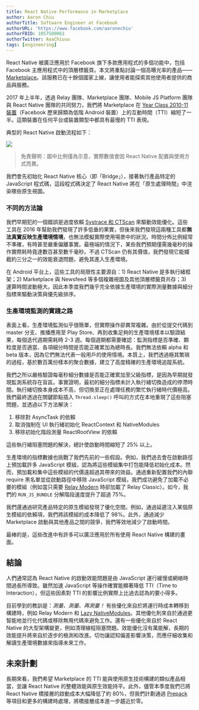 ```yaml
---
title: React Native Performance in Marketplace
author: Aaron Chiu
authorTitle: Software Engineer at Facebook
authorURL: 'https://www.facebook.com/aaronechiu'
authorFBID: 1057500063
authorTwitter: AaaChiuuu
tags: [engineering]
---
```


React Native 被廣泛應用於 Facebook 旗下多款應用程式的多個功能中，包括 Facebook 主應用程式中的頂層標籤頁。本文將重點討論一個高曝光率的產品——[Marketplace](https://newsroom.fb.com/news/2016/10/introducing-marketplace-buy-and-sell-with-your-local-community/)。該服務已在十餘個國家上線，讓使用者能探索其他使用者提供的商品與服務。

2017 年上半年，透過 Relay 團隊、Marketplace 團隊、Mobile JS Platform 團隊與 React Native 團隊的共同努力，我們將 Marketplace 在 [Year Class 2010-11 裝置](https://code.facebook.com/posts/307478339448736/year-class-a-classification-system-for-android/)（Facebook 歷來歸類為低階 Android 裝置）上的互動時間（TTI）縮短了一半。這類裝置在任何平台或裝置類型中都具有最慢的 TTI 表現。

典型的 React Native 啟動流程如下：

![](/blog/assets/RNPerformanceStartup.png)

> 免責聲明：圖中比例僅為示意，實際數值會因 React Native 配置與使用方式而異。

我們會先初始化 React Native 核心（即「Bridge」），接著執行產品特定的 JavaScript 程式碼，這段程式碼決定了 React Native 將在「原生處理時間」中渲染哪些原生視圖。

### 不同的方法論

我們早期犯的一個錯誤是過度依賴 [Systrace 和 CTScan](https://code.facebook.com/posts/747457662026706/performance-instrumentation-for-android-apps/) 來驅動效能優化。這些工具在 2016 年幫助我們發現了許多低垂的果實，但後來我們發現這兩種工具都**無法真實反映生產環境情境**，也無法模擬實際使用場景中的狀況。時間分佈比例經常不準確，有時甚至嚴重偏離事實。最極端的情況下，某些我們預期僅需幾毫秒的操作實際耗時竟達數百甚至數千毫秒。不過 CTScan 仍有其價值，我們發現它能攔截約三分之一的效能衰退問題，避免其進入生產環境。

在 Android 平台上，這些工具的局限性主要源自：1) React Native 是多執行緒框架；2) Marketplace 與 Newsfeed 等多個複雜視圖及其他頂層標籤頁共存；3) 運算時間波動極大。因此本季度我們幾乎完全依據生產環境的實際測量數據與細分指標來驅動決策與優先級排序。

### 生產環境監測的實踐之路

表面上看，生產環境監測似乎很簡單，但實際操作卻異常複雜。由於從提交代碼到 master 分支、推播應用至 Play Store、再到收集足夠的生產環境樣本以驗證結果，每個迭代週期需耗時 2-3 週。每個週期都需要確認：監測指標是否準確、顆粒度是否適當、各項細分時間是否能正確累加為總時長。我們無法依賴 alpha 和 beta 版本，因為它們無法代表一般用戶的使用情境。本質上，我們透過極其繁瑣的過程，基於數百萬份樣本的聚合數據，建立了高度精確的生產環境追蹤系統。

我們之所以嚴格驗證每毫秒細分數據是否能正確累加至父級指標，是因為早期就發現監測系統存在盲區。事實證明，最初的細分指標未計入執行緒切換造成的停滯時間。執行緒切換本身成本不高，但切換至正在處理任務的繁忙執行緒時代價極高。我們最終透過在關鍵節點插入 `Thread.sleep()` 呼叫的方式在本地重現了這些阻塞問題，並透過以下方法解決：

1. 移除對 AsyncTask 的依賴
2. 取消強制在 UI 執行緒初始化 ReactContext 和 NativeModules
3. 移除初始化階段測量 ReactRootView 的依賴

這些執行緒阻塞問題的解決，總計使啟動時間縮短了 25% 以上。

生產環境的指標數據也挑戰了我們先前的一些假設。例如，我們過去會在啟動路徑上預加載許多 JavaScript 模組，認為將這些模組集中打包能降低初始化成本。然而，預加載和集中這些模組的代價遠超過其帶來的效益。通過重新配置我們的內聯 require 黑名單並從啟動路徑中移除 JavaScript 模組，我們成功避免了加載不必要的模組（例如當只需要 [Relay Modern](https://relay.dev/docs/new-in-relay-modern) 時卻加載了 Relay Classic）。如今，我們的 `RUN_JS_BUNDLE` 分解階段速度提升了超過 75%。

我們還通過研究產品特定的原生模組發現了優化空間。例如，通過延遲注入某個原生模組的依賴項，我們將該模組的成本降低了 98%。此外，通過減少 Marketplace 啟動與其他產品之間的競爭，我們等效地減少了啟動時間。

最棒的是，這些改進中有許多可以廣泛應用於所有使用 React Native 構建的畫面。

## 結論

人們通常認為 React Native 的啟動效能問題是由 JavaScript 運行緩慢或網絡時間過長所導致。雖然加速 JavaScript 等操作確實能顯著降低 TTI（Time to Interaction），但這些因素對 TTI 的影響比例實際上比過去認為的要小得多。

目前學到的教訓是：_測量、測量、再測量！_ 有些優化來自於將運行時成本轉移到構建時，例如 Relay Modern 和 [Lazy NativeModules](https://github.com/facebook/react-native/commit/797ca6c219b2a44f88f10c61d91e8cc21e2f306e)。其他優化則來自於通過更智能地並行化代碼或移除無用代碼來避免工作。還有一些優化來自於 React Native 的大型架構變更，例如清理線程阻塞問題。效能優化沒有萬能解，長期的效能提升將來自於逐步的檢測和改進。切勿讓認知偏差影響決策，而應仔細收集和解讀生產環境數據來指導未來工作。

## 未來計劃

長期來看，我們希望 Marketplace 的 TTI 能與使用原生技術構建的類似產品相當，並讓 React Native 的整體效能與原生效能持平。此外，儘管本季度我們已將 React Native 橋接層的啟動成本大幅降低了約 80%，但我們計劃通過 [Prepack](https://prepack.io/) 等項目和更多的構建時處理，將橋接層成本進一步趨近於零。